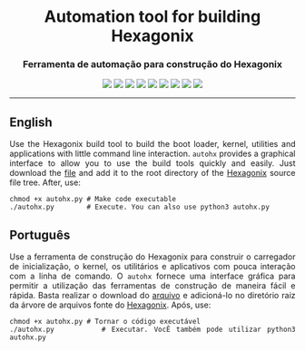 <div align="center">

<h1>Automation tool for building Hexagonix</h1>
<h3>Ferramenta de automação para construção do Hexagonix</h3>

![](https://img.shields.io/github/license/felipenlunkes/hexagonix-autobuild.svg)
![](https://img.shields.io/github/stars/felipenlunkes/hexagonix-autobuild.svg)
![](https://img.shields.io/github/issues/felipenlunkes/hexagonix-autobuild.svg)
![](https://img.shields.io/github/issues-closed/felipenlunkes/hexagonix-autobuild.svg)
![](https://img.shields.io/github/issues-pr/felipenlunkes/hexagonix-autobuild.svg)
![](https://img.shields.io/github/issues-pr-closed/felipenlunkes/hexagonix-autobuild.svg)
![](https://img.shields.io/github/downloads/felipenlunkes/hexagonix-autobuild/total.svg)
![](https://img.shields.io/github/release/felipenlunkes/hexagonix-autobuild.svg)
[![](https://img.shields.io/twitter/follow/lunx8086.svg?style=social&label=Follow%20%40lunx8086)](https://twitter.com/lunx8086)

</div>

<hr>

## English

<div align="justify">

Use the Hexagonix build tool to build the boot loader, kernel, utilities and applications with little command line interaction. `autohx` provides a graphical interface to allow you to use the build tools quickly and easily. Just download the [file](autohx.py) and add it to the root directory of the [Hexagonix](https://github.com/hexagonix/build) source file tree. After, use:

```
chmod +x autohx.py # Make code executable
./autohx.py        # Execute. You can also use python3 autohx.py
```

</div>

## Português

<div align="justify">

Use a ferramenta de construção do Hexagonix para construir o carregador de inicialização, o kernel, os utilitários e aplicativos com pouca interação com a linha de comando. O `autohx` fornece uma interface gráfica para permitir a utilização das ferramentas de construção de maneira fácil e rápida. Basta realizar o download do [arquivo](autohx.py) e adicioná-lo no diretório raiz da árvore de arquivos fonte do [Hexagonix](https://github.com/hexagonix/build). Após, use:

```
chmod +x autohx.py # Tornar o código executável
./autohx.py        # Executar. VocÊ também pode utilizar python3 autohx.py
```

</div>
